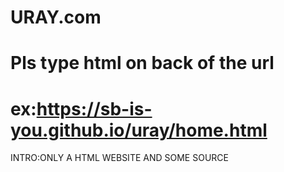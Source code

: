 # URAY.com
# Pls type html on back of the url
# ex:https://sb-is-you.github.io/uray/home.html
INTRO:ONLY A HTML WEBSITE AND SOME SOURCE
